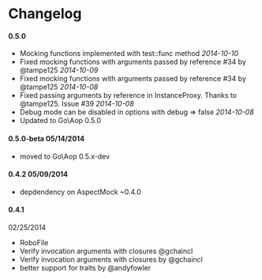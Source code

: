 # Changelog

#### 0.5.0

* Mocking functions implemented with test::func method *2014-10-10*
* Fixed mocking functions with arguments passed by reference #34 by @tampe125 *2014-10-09*
* Fixed mocking functions with arguments passed by reference #34 by @tampe125 *2014-10-08*
* Fixed passing arguments by reference in InstanceProxy. Thanks to @tampe125. Issue #39 *2014-10-08*
* Debug mode can be disabled in options with debug => false *2014-10-08*
* Updated to Go\Aop 0.5.0

#### 0.5.0-beta 05/14/2014

* moved to Go\Aop 0.5.x-dev


#### 0.4.2 05/09/2014

* depdendency on AspectMock ~0.4.0



#### 0.4.1
 02/25/2014

* RoboFile
* Verify invocation arguments with closures @gchaincl
* Verify invocation arguments with closures by @gchaincl
* better support for traits by @andyfowler
